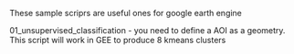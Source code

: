 These sample scriprs are useful ones for google earth engine

01_unsupervised_classification - you need to define a AOI as a geometry. This script will work in GEE to produce 8 kmeans clusters
